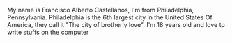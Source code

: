 My name is Francisco Alberto Castellanos, I'm from Philadelphia, Pennsylvania. Philadelphia is the 6th largest city in the United States Of America, they call it "The city of brotherly love". I'm 18 years old and love to write stuffs on the computer
